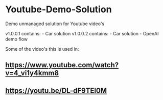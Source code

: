 # Youtube-Demo-Solution
 Demo unmanaged solution for Youtube video's

 v1.0.0.1 contains: 
	- Car solution
 v1.0.0.2 contains: 
	- Car solution
	- OpenAI demo flow
					

Some of the video's this is used in:
## https://www.youtube.com/watch?v=4_vi1y4kmm8
## https://youtu.be/DL-dF9TEl0M
